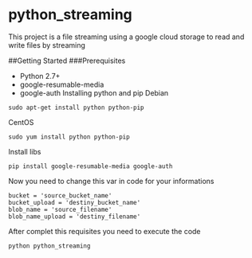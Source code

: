 # python_streaming
This project is a file streaming using a google cloud storage to read and write files by streaming

##Getting Started
###Prerequisites
* Python 2.7+
* google-resumable-media
* google-auth
Installing python and pip
Debian
```
sudo apt-get install python python-pip
```
CentOS
```
sudo yum install python python-pip
```
Install libs
```
pip install google-resumable-media google-auth
```
Now you need to change this var in code for your informations
```
bucket = 'source_bucket_name'
bucket_upload = 'destiny_bucket_name'
blob_name = 'source_filename'
blob_name_upload = 'destiny_filename'
```

After complet this requisites you need to execute the code
```
python python_streaming
```
